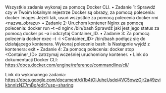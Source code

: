 Wszystkie zadania wykonaj za pomocą Docker CLI.
• Zadanie 1: Sprawdź czy w Twoim lokalnym rejestrze Docker są obrazy, za pomocą polecenia: docker images
Jeżeli tak, usuń wszystkie za pomocą polecenia docker rmi <nazwa_obrazu>
• Zadanie 2: Uruchom kontener Nginx za pomocą polecenia: docker run –t –d nginx /bin/bash
Sprawdź jaki jest jego status za pomocą docker ps –a i odczytaj Container_ID.
• Zadanie 3: Za pomocą polecenia docker exec –t -i <Container_ID> /bin/bash podłącz się do działającego kontenera.
Wykonaj polecenie bash: ls
Następnie wyjdź z kontenera: exit
• Zadanie 4: Za pomocą polecenia: docker stop <Container_ID> zatrzymaj wcześniej uruchomiony kontener.
• Link do dokumentacji Docker CLI:
https://docs.docker.com/engine/reference/commandline/cli/

Link do wykonanego zadania: https://docs.google.com/document/d/1b4tOIJuheUsdei4VC5owzGjr2a49zvikbnnIzNZ7mBg/edit?usp=sharing
